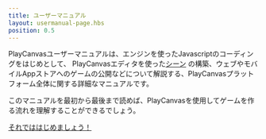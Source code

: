 ```yaml
---
title: ユーザーマニュアル
layout: usermanual-page.hbs
position: 0.5
---
```


PlayCanvasユーザーマニュアルは、エンジンを使ったJavascriptのコーディングをはじめとして、 PlayCanvasエディタを使った[シーン][1] の構築、ウェブやモバイルAppストアへのゲームの公開などについて解説する、PlayCanvasプラットフォーム全体に関する詳細なマニュアルです。

このマニュアルを最初から最後まで読めば、PlayCanvasを使用してゲームを作る流れを理解することができるでしょう。

[それでははじめましょう！][2]

[1]: /user-manual/glossary#scene
[2]: /user-manual/introduction


